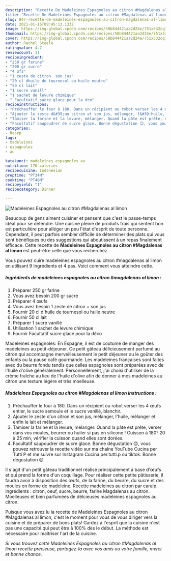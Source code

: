 ```yaml
---
description: "Recette De Madeleines Espagnoles au citron #Magdalenas al limon"
title: "Recette De Madeleines Espagnoles au citron #Magdalenas al limon"
slug: 847-recette-de-madeleines-espagnoles-au-citron-magdalenas-al-limon
date: 2021-01-16T09:45:13.133Z
image: https://img-global.cpcdn.com/recipes/58b844421aa2d24e/751x532cq70/madeleines-espagnoles-au-citron-magdalenas-al-limon-photo-principale-de-la-recette.jpg
thumbnail: https://img-global.cpcdn.com/recipes/58b844421aa2d24e/751x532cq70/madeleines-espagnoles-au-citron-magdalenas-al-limon-photo-principale-de-la-recette.jpg
cover: https://img-global.cpcdn.com/recipes/58b844421aa2d24e/751x532cq70/madeleines-espagnoles-au-citron-magdalenas-al-limon-photo-principale-de-la-recette.jpg
author: Rachel Steele
ratingvalue: 4.7
reviewcount: 11
recipeingredient:
- "250 gr farine"
- "200 gr sucre"
- "4 ufs"
- "1 zeste de citron  son jus"
- "20 cl dhuile de tournesol ou huile neutre"
- "50 cl lait"
- "1 sucre vanill"
- "1 sachet de levure chimique"
- " Facultatif sucre glace pour la dco"
recipeinstructions:
- "Préchauffer le four à 180. Dans un récipient ou robot verser les 4 œufs entier, le sucre semoule et le sucre vanillé, blanchir."
- "Ajouter le zeste d&#39;un citron et son jus, mélanger, l&#39;huile, mélanger et enfin le lait et mélanger."
- "Tamiser la farine et la levure, mélanger. Quand la pâte est prête, verser dans vos moules, beurrer ou huiler si pas en silicone ! Cuisson à 180° 20 à 25 min, vérifier la cuisson quand elles sont dorées."
- "Facultatif saupoudrer de sucre glace. Bonne dégustation 😊, vous pouvez retrouver la recette vidéo sur ma chaîne YouTube Cucina per Tutti P et me suivre sur Instagram Cucina.per.tutti.p ou tiktok. Bonne dégustation 😊"
categories:
- Resep
tags:
- madeleines
- espagnoles
- au

katakunci: madeleines espagnoles au 
nutrition: 176 calories
recipecuisine: Indonesian
preptime: "PT34M"
cooktime: "PT46M"
recipeyield: "1"
recipecategory: Dinner

---
```



![Madeleines Espagnoles au citron #Magdalenas al limon](https://img-global.cpcdn.com/recipes/58b844421aa2d24e/751x532cq70/madeleines-espagnoles-au-citron-magdalenas-al-limon-photo-principale-de-la-recette.jpg)

Beaucoup de gens aiment cuisiner et pensent que c'est le passe-temps idéal pour se détendre. Une cuisine pleine de produits frais qui sentent bon est particulière pour alléger un peu l'état d'esprit de toute personne. Cependant, il peut parfois sembler difficile de déterminer des plats qui vous sont bénéfiques ou des suggestions qui aboutissent à un repas finalement efficace. Cette recette de <strong> Madeleines Espagnoles au citron #Magdalenas al limon </strong> est peut-être celle que vous recherchez.

<!--inarticleads1-->

Vous pouvez cuire madeleines espagnoles au citron #magdalenas al limon en utilisant 9 Ingrédients et 4 pas. Voici comment vous atteindre cette.

##### Ingrédients de madeleines espagnoles au citron #magdalenas al limon :

1. Préparer 250 gr farine
1. Vous avez besoin 200 gr sucre
1. Préparer 4 œufs
1. Vous avez besoin 1 zeste de citron + son jus
1. Fournir 20 cl d&#39;huile de tournesol ou huile neutre
1. Fournir 50 cl lait
1. Préparer 1 sucre vanillé
1. Utilisation 1 sachet de levure chimique
1. Fournir  Facultatif sucre glace pour la déco


Madeleines espagnoles: En Espagne, il est de coutume de manger des madeleines au petit-déjeuner. Ce petit gâteau délicieusement parfumé au citron qui accompagne merveilleusement le petit déjeuner ou le goûter des enfants ou la pause café gourmande. Les madeleines françaises sont faites avec du beurre fondu tandis que celles espagnoles sont préparées avec de l&#39;huile d&#39;olive généralement. Personnellement, j&#39;ai choisi d&#39;utiliser de la crème fraîche au lieu de l&#39;huile d&#39;olive afin de donner à mes madeleines au citron une texture légère et très moelleuse. 

<!--inarticleads2-->

##### Madeleines Espagnoles au citron #Magdalenas al limon instructions :

1. Préchauffer le four à 180. Dans un récipient ou robot verser les 4 œufs entier, le sucre semoule et le sucre vanillé, blanchir.
1. Ajouter le zeste d&#39;un citron et son jus, mélanger, l&#39;huile, mélanger et enfin le lait et mélanger.
1. Tamiser la farine et la levure, mélanger. Quand la pâte est prête, verser dans vos moules, beurrer ou huiler si pas en silicone ! Cuisson à 180° 20 à 25 min, vérifier la cuisson quand elles sont dorées.
1. Facultatif saupoudrer de sucre glace. Bonne dégustation 😊, vous pouvez retrouver la recette vidéo sur ma chaîne YouTube Cucina per Tutti P et me suivre sur Instagram Cucina.per.tutti.p ou tiktok. Bonne dégustation 😊


Il s&#39;agit d&#39;un petit gâteau traditionnel réalisé principalement à base d&#39;œufs et qui prend la forme d&#39;un coquillage. Pour réaliser cette petite pâtisserie, il faudra avoir à disposition des œufs, de la farine, du beurre, du sucre et des moules en forme de madeleine. Recette madeleines au citron par caralp. Ingrédients : citron, oeuf, sucre, beurre, farine Magdalenas au citron. Moelleuses et bien parfumées de délcieuses madeleines espagnoles au citron. 

<!--inarticleads1-->

<p>
Puisque vous avez lu la recette de Madeleines Espagnoles au citron #Magdalenas al limon, c'est le moment pour vous de vous diriger vers la cuisine et de préparer de bons plats! Gardez à l'esprit que la cuisine n'est pas une capacité qui peut être à 100% dès le début. La méthode est nécessaire pour maîtriser l'art de la cuisine.
</p>

<p>
<i>Si vous trouvez cette Madeleines Espagnoles au citron #Magdalenas al limon recette précieuse, partagez-la avec vos amis ou votre famille, merci et bonne chance.</i>
</p>
